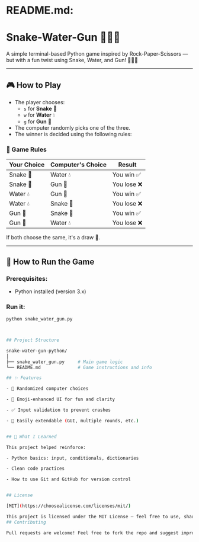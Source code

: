 
# README.md:

# Snake-Water-Gun 🐍💧🔫

A simple terminal-based Python game inspired by Rock-Paper-Scissors — but with a fun twist using Snake, Water, and Gun! 🐍💧🔫

---

## 🎮 How to Play

- The player chooses:
  - `s` for **Snake** 🐍  
  - `w` for **Water** 💧  
  - `g` for **Gun** 🔫  
- The computer randomly picks one of the three.
- The winner is decided using the following rules:

### 🧠 Game Rules
| Your Choice | Computer's Choice | Result     |
|-------------|-------------------|------------|
| Snake 🐍     | Water 💧           | You win ✅  |
| Snake 🐍     | Gun 🔫             | You lose ❌ |
| Water 💧     | Gun 🔫             | You win ✅  |
| Water 💧     | Snake 🐍           | You lose ❌ |
| Gun 🔫       | Snake 🐍           | You win ✅  |
| Gun 🔫       | Water 💧           | You lose ❌ |

If both choose the same, it's a draw 🤝.

---

## 🚀 How to Run the Game

### Prerequisites:
- Python installed (version 3.x)

### Run it:

```bash
python snake_water_gun.py



## Project Structure

snake-water-gun-python/
│
├── snake_water_gun.py     # Main game logic
└── README.md              # Game instructions and info

## ✨ Features

- 🎲 Randomized computer choices

- 🎉 Emoji-enhanced UI for fun and clarity

- ✅ Input validation to prevent crashes

- 🔁 Easily extendable (GUI, multiple rounds, etc.)


## 🧠 What I Learned

This project helped reinforce:

- Python basics: input, conditionals, dictionaries

- Clean code practices

- How to use Git and GitHub for version control


## License

[MIT](https://choosealicense.com/licenses/mit/)

This project is licensed under the MIT License – feel free to use, share, or improve it!
## Contributing

Pull requests are welcome! Feel free to fork the repo and suggest improvements.
